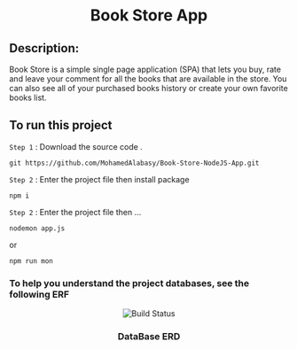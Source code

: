 <h1 align="center"> Book Store App </h1>

<!-- <p align="center">
<img src="https://user-images.githubusercontent.com/93389016/171141722-2858b7ab-086b-4c93-ba02-589ea5d73697.png">  
</p>
 -->
 
## Description:
 
Book Store is a simple single page application (SPA) that lets you buy, rate and leave your comment for all the books that are available in the store.
You can also see all of your purchased books history or create your own favorite books list.

## To run this project 

`Step 1` :  Download the source code .
```
git https://github.com/MohamedAlabasy/Book-Store-NodeJS-App.git
```

`Step 2` :  Enter the project file then install package
```
npm i
```
`Step 2` :  Enter the project file then ...
```
nodemon app.js 
```
or
```
npm run mon
```
### To help you understand the project databases, see the following ERF

<p align="center">
   <img src="https://user-images.githubusercontent.com/93389016/171967001-7c00dc10-66e7-4975-8432-b9fd89ad0928.jpg" alt="Build Status">
</p>
<h3 align="center"> DataBase ERD </h3>
